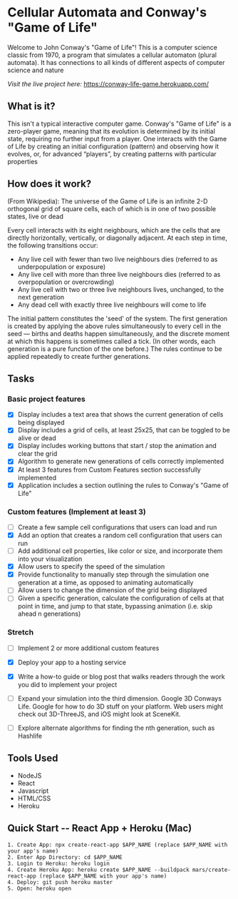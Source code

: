 # Cellular Automata and Conway's "Game of Life"
Welcome to John Conway's "Game of Life"! This is a computer science classic from 1970, a program that simulates a cellular automaton (plural automata). It has connections to all kinds of different aspects of computer science and nature

*Visit the live project here:* https://conway-life-game.herokuapp.com/


## What is it?
This isn't a typical interactive computer game. Conway's "Game of Life" is a zero-player game, meaning that its evolution is determined by its initial state, requiring no further input from a player. One interacts with the Game of Life by creating an initial configuration (pattern) and observing how it evolves, or, for advanced “players”, by creating patterns with particular properties

## How does it work?
(From Wikipedia): 
The universe of the Game of Life is an infinite 2-D orthogonal grid of square cells, each of which is in one of two possible states, live or dead

Every cell interacts with its eight neighbours, which are the cells that are directly horizontally, vertically, or diagonally adjacent. At each step in time, the following transitions occur:

* Any live cell with fewer than two live neighbours dies (referred to as underpopulation or exposure)
* Any live cell with more than three live neighbours dies (referred to as overpopulation or overcrowding)
* Any live cell with two or three live neighbours lives, unchanged, to the next generation
* Any dead cell with exactly three live neighbours will come to life

The initial pattern constitutes the 'seed' of the system. The first generation is created by applying the above rules simultaneously to every cell in the seed — births and deaths happen simultaneously, and the discrete moment at which this happens is sometimes called a tick. (In other words, each generation is a pure function of the one before.) The rules continue to be applied repeatedly to create further generations.


## Tasks
### Basic project features
- [x] Display includes a text area that shows the current generation of cells being displayed
- [x] Display includes a grid of cells, at least 25x25, that can be toggled to be alive or dead
- [x] Display includes working buttons that start / stop the animation and clear the grid
- [x] Algorithm to generate new generations of cells correctly implemented
- [x] At least 3 features from Custom Features section successfully implemented
- [x] Application includes a section outlining the rules to Conway's "Game of Life"

### Custom features (Implement at least 3)
- [ ] Create a few sample cell configurations that users can load and run
- [x] Add an option that creates a random cell configuration that users can run
- [ ] Add additional cell properties, like color or size, and incorporate them into your visualization
- [x] Allow users to specify the speed of the simulation
- [x] Provide functionality to manually step through the simulation one generation at a time, as opposed to animating automatically
- [ ] Allow users to change the dimension of the grid being displayed
- [ ] Given a specific generation, calculate the configuration of cells at that point in time, and jump to that state, bypassing animation (i.e. skip ahead n generations)

### Stretch
- [ ] Implement 2 or more additional custom features
- [x] Deploy your app to a hosting service
- [x] Write a how-to guide or blog post that walks readers through the work you did to implement your project
- [ ] Expand your simulation into the third dimension. Google 3D Conways Life. Google for how to do 3D stuff on your platform. Web users might check out 3D-ThreeJS, and iOS might look at SceneKit.
- [ ] Explore alternate algorithms for finding the nth generation, such as Hashlife


## Tools Used
* NodeJS
* React
* Javascript
* HTML/CSS
* Heroku


## Quick Start -- React App + Heroku (Mac)
```
1. Create App: npx create-react-app $APP_NAME (replace $APP_NAME with your app's name)
2. Enter App Directory: cd $APP_NAME
3. Login to Heroku: heroku login
4. Create Heroku App: heroku create $APP_NAME --buildpack mars/create-react-app (replace $APP_NAME with your app's name)
4. Deploy: git push heroku master
5. Open: heroku open
```


